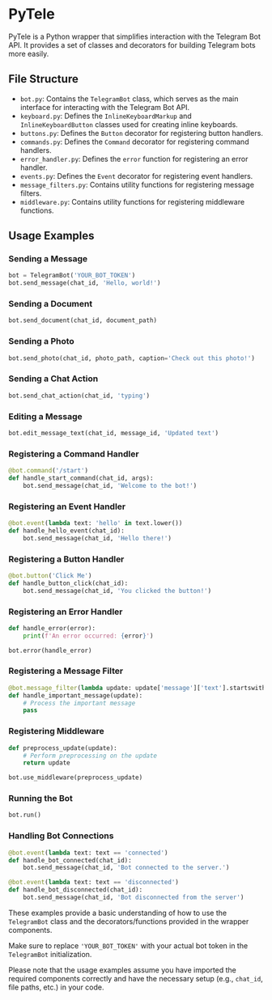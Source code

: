 # PyTele

PyTele is a Python wrapper that simplifies interaction with the Telegram Bot API. It provides a set of classes and decorators for building Telegram bots more easily.

## File Structure

- `bot.py`: Contains the `TelegramBot` class, which serves as the main interface for interacting with the Telegram Bot API.
- `keyboard.py`: Defines the `InlineKeyboardMarkup` and `InlineKeyboardButton` classes used for creating inline keyboards.
- `buttons.py`: Defines the `Button` decorator for registering button handlers.
- `commands.py`: Defines the `Command` decorator for registering command handlers.
- `error_handler.py`: Defines the `error` function for registering an error handler.
- `events.py`: Defines the `Event` decorator for registering event handlers.
- `message_filters.py`: Contains utility functions for registering message filters.
- `middleware.py`: Contains utility functions for registering middleware functions.

## Usage Examples

### Sending a Message

```python
bot = TelegramBot('YOUR_BOT_TOKEN')
bot.send_message(chat_id, 'Hello, world!')
```

### Sending a Document

```python
bot.send_document(chat_id, document_path)
```

### Sending a Photo

```python
bot.send_photo(chat_id, photo_path, caption='Check out this photo!')
```

### Sending a Chat Action

```python
bot.send_chat_action(chat_id, 'typing')
```

### Editing a Message

```python
bot.edit_message_text(chat_id, message_id, 'Updated text')
```

### Registering a Command Handler

```python
@bot.command('/start')
def handle_start_command(chat_id, args):
    bot.send_message(chat_id, 'Welcome to the bot!')
```

### Registering an Event Handler

```python
@bot.event(lambda text: 'hello' in text.lower())
def handle_hello_event(chat_id):
    bot.send_message(chat_id, 'Hello there!')
```

### Registering a Button Handler

```python
@bot.button('Click Me')
def handle_button_click(chat_id):
    bot.send_message(chat_id, 'You clicked the button!')
```

### Registering an Error Handler

```python
def handle_error(error):
    print(f'An error occurred: {error}')

bot.error(handle_error)
```

### Registering a Message Filter

```python
@bot.message_filter(lambda update: update['message']['text'].startswith('Important'))
def handle_important_message(update):
    # Process the important message
    pass
```

### Registering Middleware

```python
def preprocess_update(update):
    # Perform preprocessing on the update
    return update

bot.use_middleware(preprocess_update)
```

### Running the Bot

```python
bot.run()
```

### Handling Bot Connections

```python
@bot.event(lambda text: text == 'connected')
def handle_bot_connected(chat_id):
    bot.send_message(chat_id, 'Bot connected to the server.')

@bot.event(lambda text: text == 'disconnected')
def handle_bot_disconnected(chat_id):
    bot.send_message(chat_id, 'Bot disconnected from the server')
```

These examples provide a basic understanding of how to use the `TelegramBot` class and the decorators/functions provided in the wrapper components.

Make sure to replace `'YOUR_BOT_TOKEN'` with your actual bot token in the `TelegramBot` initialization.

Please note that the usage examples assume you have imported the required components correctly and have the necessary setup (e.g., `chat_id`, file paths, etc.) in your code.